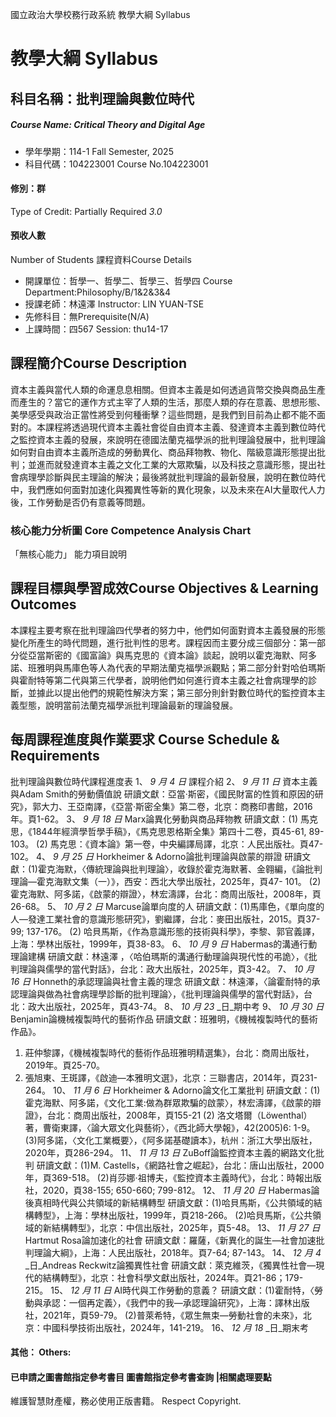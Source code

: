 國立政治大學校務行政系統 教學大綱 Syllabus
# 教學大綱 Syllabus
##  科目名稱：批判理論與數位時代
#####  Course Name: Critical Theory and Digital Age
  * 學年學期：114-1 Fall Semester, 2025 
  * 科目代碼：104223001 Course No.104223001
#### 修別：群
Type of Credit: Partially Required 
_3.0_
#### 預收人數
Number of Students
課程資料Course Details
  * 開課單位：哲學一、哲學二、哲學三、哲學四 Course Department:Philosophy/B/1&2&3&4 
  * 授課老師：林遠澤 Instructor: LIN YUAN-TSE 
  * 先修科目：無Prerequisite(N/A)
  * 上課時間：四567 Session: thu14-17
##  課程簡介Course Description
資本主義與當代人類的命運息息相關。但資本主義是如何透過貨幣交換與商品生產而產生的？當它的運作方式主宰了人類的生活，那麼人類的存在意義、思想形態、美學感受與政治正當性將受到何種衝擊？這些問題，是我們到目前為止都不能不面對的。本課程將透過現代資本主義社會從自由資本主義、發達資本主義到數位時代之監控資本主義的發展，來說明在德國法蘭克福學派的批判理論發展中，批判理論如何對自由資本主義所造成的勞動異化、商品拜物教、物化、階級意識形態提出批判；並進而就發達資本主義之文化工業的大眾欺騙，以及科技之意識形態，提出社會病理學診斷與民主理論的解決；最後將就批判理論的最新發展，說明在數位時代中，我們應如何面對加速化與獨異性等新的異化現象，以及未來在AI大量取代人力後，工作勞動是否仍有意義等問題。
###  核心能力分析圖 Core Competence Analysis Chart
「無核心能力」 
能力項目說明
##  課程目標與學習成效Course Objectives & Learning Outcomes 
本課程主要考察在批判理論四代學者的努力中，他們如何面對資本主義發展的形態變化所產生的時代問題，進行批判性的思考。課程因而主要分成三個部分：第一部分從亞當斯密的《國富論》與馬克思的《資本論》談起，說明以霍克海默、阿多諾、班雅明與馬庫色等人為代表的早期法蘭克福學派觀點；第二部分針對哈伯瑪斯與霍耐特等第二代與第三代學者，說明他們如何進行資本主義之社會病理學的診斷，並據此以提出他們的規範性解決方案；第三部分則針對數位時代的監控資本主義型態，說明當前法蘭克福學派批判理論最新的理論發展。
##  每周課程進度與作業要求 Course Schedule & Requirements
批判理論與數位時代課程進度表
1、 _9_ _月_ _4_ _日_ 課程介紹
2、 _9_ _月_ _11_ _日_ 資本主義與Adam Smith的勞動價值說
研讀文獻：亞當‧斯密，《國民財富的性質和原因的研究》，郭大力、王亞南譯，《亞當‧斯密全集》第二卷，北京：商務印書館，2016年。頁1-62。
3、 _9_ _月_ _18_ _日_ Marx論異化勞動與商品拜物教
研讀文獻：(1) 馬克思，《1844年經濟學哲學手稿》，《馬克思恩格斯全集》第四十二卷，頁45-61, 89-103。
(2) 馬克思：《資本論》第一卷，中央編譯局譯，北京：人民出版社。頁47-102。
4、 _9_ _月_ _25_ _日_ Horkheimer & Adorno論批判理論與啟蒙的辯證
研讀文獻：(1)霍克海默，〈傳統理論與批判理論〉，收錄於霍克海默著、金翱編，《論批判理論—霍克海默文集（一）》，西安：西北大學出版社，2025年，頁47- 101。
(2) 霍克海默、阿多諾，《啟蒙的辯證〉，林宏濤譯，台北：商周出版社，2008年，頁26-68。
5、 _10_ _月_ _2_ _日_ Marcuse論單向度的人
研讀文獻：(1)馬庫色，《單向度的人—發達工業社會的意識形態研究》，劉繼譯，台北：麥田出版社，2015。頁37-99; 137-176。
(2) 哈貝馬斯，《作為意識形態的技術與科學》，李黎、郭官義譯，上海：學林出版社，1999年，頁38-83。
6、 _10_ _月_ _9_ _日_ Habermas的溝通行動理論建構
研讀文獻：林遠澤 ，〈哈伯瑪斯的溝通行動理論與現代性的弔詭〉，《批判理論與儒學的當代對話》，台北：政大出版社，2025年，頁3-42。
7、 _10_ _月_ _16_ _日_ Honneth的承認理論與社會主義的理念
研讀文獻：林遠澤，〈論霍耐特的承認理論與做為社會病理學診斷的批判理論〉，《批判理論與儒學的當代對話》，台北：政大出版社，2025年，頁43-74。
8、 _10_ _月_ _23_ _日_期中考
9、 _10_ _月_ _30_ _日_ Benjamin論機械複製時代的藝術作品
研讀文獻：班雅明，《機械複製時代的藝術作品》。
  1. 莊仲黎譯，《機械複製時代的藝術作品班雅明精選集》，台北：商周出版社，2019年。頁25-70。
  2. 張旭東、王斑譯，《啟迪—本雅明文選》，北京：三聯書店，2014年，頁231-264。
10、 _11_ _月_ _6_ _日_ Horkheimer & Adorno論文化工業批判
研讀文獻：(1)霍克海默、阿多諾，《文化工業:做為群眾欺騙的啟蒙〉，林宏濤譯，《啟蒙的辯證》，台北：商周出版社，2008年，頁155-21
(2) 洛文塔爾（Löwenthal）著，曹衛東譯，〈論大眾文化與藝術〉，《西北師大學報》，42(2005)6: 1-9。
(3)阿多諾，〈文化工業概要〉，《阿多諾基礎讀本》，杭州：浙江大學出版社，2020年，頁286-294。
11、 _11_ _月_ _13_ _日_ ZuBoff論監控資本主義的網路文化批判
研讀文獻：(1)M. Castells，《網路社會之崛起》，台北：唐山出版社，2000年，頁369-518。
(2)肖莎娜‧祖博夫，《監控資本主義時代》，台北：時報出版社，2020，頁38-155; 650-660; 799-812。
12、 _11_ _月_ _20_ _日_ Habermas論後真相時代與公共領域的新結構轉型
研讀文獻：(1)哈貝馬斯，《公共領域的結構轉型》，上海：學林出版社，1999年，頁218-266。
(2)哈貝馬斯，《公共領域的新結構轉型》，北京：中信出版社，2025年，頁5-48。
13、 _11_ _月_ _27_ _日_ Hartmut Rosa論加速化的社會
研讀文獻：羅薩，《新異化的誕生—社會加速批判理論大綱》，上海：人民出版社，2018年。頁7-64; 87-143。
14、 _12_ _月_ _4_ _日_Andreas Reckwitz論獨異性社會
研讀文獻：萊克維茨，《獨異性社會—現代的結構轉型》，北京：社會科學文獻出版社，2024年。頁21-86；179-215。
15、 _12_ _月_ _11_ _日_ AI時代與工作勞動的意義？
研讀文獻：(1)霍耐特，〈勞動與承認：一個再定義〉，《我們中的我—承認理論研究》，上海：譯林出版社，2021年，頁59-79。
(2)普萊希特，《眾生無束—勞動社會的未來》，北京：中國科學技術出版社，2024年，141-219。
16、 _12_ _月_ _18_ _日_期末考
####  其他： Others:
####  已申請之圖書館指定參考書目  圖書館指定參考書查詢 |相關處理要點
維護智慧財產權，務必使用正版書籍。 Respect Copyright.
